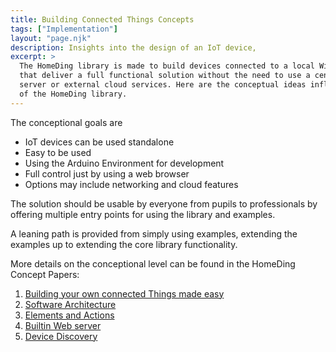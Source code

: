 ```yaml
---
title: Building Connected Things Concepts
tags: ["Implementation"]
layout: "page.njk"
description: Insights into the design of an IoT device,
excerpt: >
  The HomeDing library is made to build devices connected to a local WiFi network
  that deliver a full functional solution without the need to use a central
  server or external cloud services. Here are the conceptual ideas influencing the design
  of the HomeDing library.
---
```


The conceptional goals are

- IoT devices can be used standalone
- Easy to be used
- Using the Arduino Environment for development
- Full control just by using a web browser
- Options may include networking and cloud features

The solution should be usable by everyone from pupils to professionals by
offering multiple entry points for using the library and examples.

A leaning path is provided from simply using examples, extending the examples
up to extending the core library functionality.

More details on the conceptional level can be found in the HomeDing Concept Papers:

1. [Building your own connected Things made easy](/concepts/paper01.md)
2. [Software Architecture](/concepts/paper02.md)
3. [Elements and Actions](/concepts/paper03.md)
4. [Builtin Web server](/concepts/paper04.md)
5. [Device Discovery](/concepts/paper05.md)
